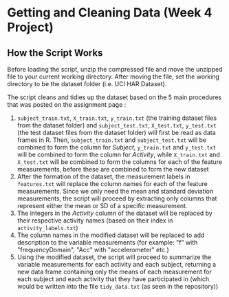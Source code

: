 # Getting and Cleaning Data (Week 4 Project)

## How the Script Works 
Before loading the script, unzip the compressed file and move the unzipped file to your current working directory. After moving the file, set the working directory to be the dataset folder (i.e. UCI HAR Dataset). 

The script cleans and tidies up the dataset based on the 5 main procedures that was posted on the assignment page :
1. `subject_train.txt`, `X_train.txt`, `y_train.txt` (the training dataset files from the dataset folder) and `subject_test.txt`, `X_test.txt`, `y_test.txt` (the test dataset files from the dataset folder) will first be read as data frames in R. Then, `subject_train.txt` and `subject_test.txt` will be combined to form the column for *Subject*, `y_train.txt` and `y_test.txt` will be combined to form the column for *Activity*, while `X_train.txt` and `X_test.txt` will be combined to form the columns for each of the feature measurements, before these are combined to form the new dataset
2. After the formation of the dataset, the measurement labels in `features.txt` will replace the column names for each of the feature measurements. Since we only need the mean and standard deviation measurements, the script will proceed by extracting only columns that represent either the mean or SD of a specific measurement. 
3. The integers in the *Activity* column of the dataset will be replaced by their respective activity names (based on their index in `activity_labels.txt`)
4. The column names in the modified dataset will be replaced to add description to the variable measurements (for example: "f" with "frequencyDomain", "Acc" with "accelerometer" etc.)
5. Using the modified dataset, the script will proceed to summarize the variable measurements for each activity and each subject, returning a new data frame containing only the means of each measurement for each subject and each activity that they have participated in (which would be written into the file `tidy_data.txt` (as seen in the repository))
